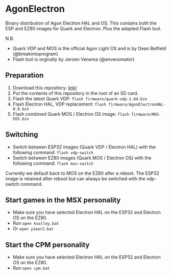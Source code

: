 # AgonElectron
Binary distribution of Agon Electron HAL and OS. This contains both the ESP and EZ80 images for Quark and Electron. Plus the adapted Flash tool.

N.B. 
* Quark VDP and MOS is the official Agon Light OS and is by Dean Belfield (@breakintoprogram)
* Flash tool is orginally by Jeroen Venema (@envenomator)

## Preparation
1. Download this repository: [link](https://github.com/S0urceror/AgonElectron/zipball/main))
2. Put the contents of this repository in the root of an SD card.
3. Flash the latest Quark VDP: ```flash firmware/quark-vdp-1.04.bin```
4. Flash Electron HAL, VDP replacement: ```flash firmware/AgonElectronHAL-0.8.bin```
5. Flash combined Quark MOS / Electron OS image: ```flash firmware/MOS-EOS.bin```

## Switching
* Switch between ESP32 images (Quark VDP / Electron HAL) with the following command: ```flash vdp-switch```
* Switch between EZ80 images (Quark MOS / Electron OS) with the following command: ```flash mos-switch```

Currently we default back to MOS on the EZ80 after a reboot. The ESP32 image is retained after reboot but can always be switched with the vdp-switch command.

## Start games in the MSX personality
* Make sure you have selected Electron HAL on the ESP32 and Electron OS on the EZ80.
* Run
``` open kvalley.bat ```
* Or
``` open yiear2.bat ```

## Start the CPM personality
* Make sure you have selected Electron HAL on the ESP32 and Electron OS on the EZ80.
* Run
``` open cpm.bat ```